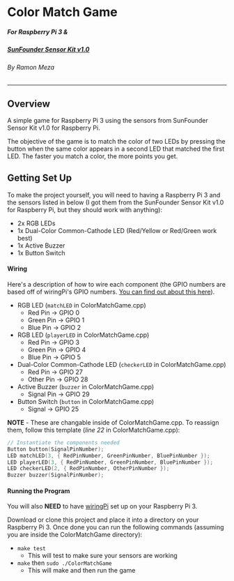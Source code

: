 # Color Match Game
##### For Raspberry Pi 3 &
##### [SunFounder Sensor Kit v1.0](https://www.sunfounder.com/learn/category/Sensor-Kit-v1-0-for-Raspberry-Pi.html)
###### By Ramon Meza

---

## Overview
A simple game for Raspberry Pi 3 using the sensors from SunFounder Sensor Kit v1.0 for Raspberry Pi.

The objective of the game is to match the color of two LEDs by pressing the button when the same color appears in a second LED that matched the first LED. The faster you match a color, the more points you get.

## Getting Set Up
To make the project yourself, you will need to having a Raspberry Pi 3 and the sensors listed in below (I got them from the SunFounder Sensor Kit v1.0 for Raspberry Pi, but they should work with anything):
- 2x RGB LEDs
- 1x Dual-Color Common-Cathode LED (Red/Yellow or Red/Green work best)
- 1x Active Buzzer
- 1x Button Switch

#### Wiring
Here's a description of how to wire each component (the GPIO numbers are based off of wiringPi's GPIO numbers. [You can find out about this here](http://wiringpi.com/pins/)).

- RGB LED (`matchLED` in ColorMatchGame.cpp)
    - Red Pin -> GPIO 0
    - Green Pin -> GPIO 1
    - Blue Pin -> GPIO 2
- RGB LED (`playerLED` in ColorMatchGame.cpp)
    - Red Pin -> GPIO 3
    - Green Pin -> GPIO 4
    - Blue Pin -> GPIO 5
- Dual-Color Common-Cathode LED (`checkerLED` in ColorMatchGame.cpp)
    - Red Pin -> GPIO 27
    - Other Pin -> GPIO 28
- Active Buzzer (`buzzer` in ColorMatchGame.cpp)
    - Signal Pin -> GPIO 29
- Button Switch (`button` in ColorMatchGame.cpp)
    - Signal -> GPIO 25

**NOTE** - These are changable inside of ColorMatchGame.cpp. To reassign them, follow this template (*line 22* in ColorMatchGame.cpp):
```c++
// Instantiate the components needed
Button button(SignalPinNumber);
LED matchLED(3, { RedPinNumber, GreenPinNumber, BluePinNumber });
LED playerLED(3, { RedPinNumber, GreenPinNumber, BluePinNumber });
LED checkerLED(2, { RedPinNumber, OtherPinNumber });
Buzzer buzzer(SignalPinNumber);
```

#### Running the Program
You will also **NEED** to have [wiringPi](http://wiringpi.com/) set up on your Raspberry Pi 3.

Download or clone this project and place it into a directory on your Raspberry Pi 3. Once done you can run the following commands (assuming you are inside the ColorMatchGame directory):
- `make test`
    - This will test to make sure your sensors are working
- `make` then `sudo ./ColorMatchGame`
    - This will make and then run the game